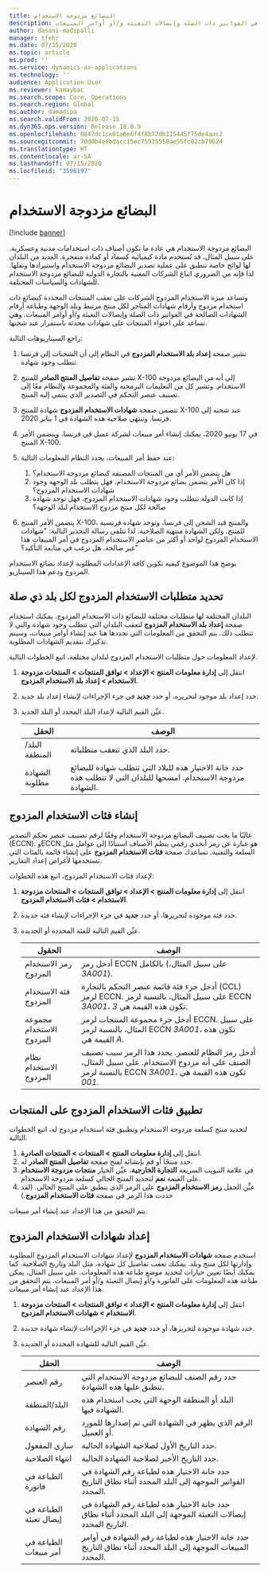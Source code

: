 ```yaml
---
title: البضائع مزدوجة الاستخدام
description: يوضح هذا الموضوع كيفية تعقب المنتجات المحددة كبضائع ذات استخدام مزدوج وأرقام شهادات المتجر لكل منتج مرتبط وبلد الوجهة وطباعة أرقام الشهادات الصالحة في الفواتير ذات الصلة وإيصالات التعبئة و/أو أوامر المبيعات.
author: dasani-madipalli
manager: tfehr
ms.date: 07/15/2020
ms.topic: article
ms.prod: ''
ms.service: dynamics-ax-applications
ms.technology: ''
audience: Application User
ms.reviewer: kamaybac
ms.search.scope: Core, Operations
ms.search.region: Global
ms.author: damadipa
ms.search.validFrom: 2020-07-15
ms.dyn365.ops.version: Release 10.0.9
ms.openlocfilehash: 0847dc1ce01a6e6f4f8b72db115445f75de4aac2
ms.sourcegitcommit: 70d0b4e6bdacc15ec75935550ae55fc02cb79624
ms.translationtype: HT
ms.contentlocale: ar-SA
ms.lasthandoff: 07/15/2020
ms.locfileid: "3596197"
---
```

# <a name="dual-use-goods"></a>البضائع مزدوجة الاستخدام

[!include [banner](../includes/banner.md)]

البضائع مزدوجة الاستخدام هي عادة ما تكون أصناف ذات استخدامات مدنية وعسكرية. على سبيل المثال، قد تُستخدم مادة كيميائية كسماد أو كمادة متفجرة. العديد من البلدان لها لوائح خاصة تنطبق على عملية تصدير البضائع مزدوجة الاستخدام واستيرادها ونقلها. لذا فإنه من الضروري اتباع الشركات المعنية بالتجارة الدولية للبضائع مزدوجة الاستخدام للشهادات والسياسات المختلفة.

وتساعد ميزة الاستخدام المزدوج الشركات على تعقب المنتجات المحددة كبضائع ذات استخدام مزدوج وأرقام شهادات المتاجر لكل منتج مرتبط وبلد الوجهة وطباعة أرقام الشهادات الصالحة في الفواتير ذات الصلة وإيصالات التعبئة و/أو أوامر المبيعات. وهي تساعد على احتواء المنتجات على شهادات محدثة باستمرار عند شحنها.

راجع السيناريوهات التالية:

1. تشير صفحة **إعداد بلد الاستخدام المزدوج** في النظام إلى أن الشحنات إلى فرنسا تتطلب وجود شهادة.
2. تشير صفحة **تفاصيل المنتج الصادر** للمنتج X-100 إلى أنه من البضائع مزدوجة الاستخدام. وتشير كل من التعليمات البرمجية والفئة والمجموعة والنظام معًا إلى تصنيف عنصر التحكم في التصدير الذي ينتمي إليه المنتج.
3. تتضمن صفحة **شهادات الاستخدام المزدوج** شهادة للمنتج X-100 عند شحنه إلى فرنسا. وتنتهي صلاحية هذه الشهادة في 1 يناير 2020.
4. في 17 يونيو 2020، يمكنك إنشاء أمر مبيعات لشركة عميل في فرنسا، ويتضمن الأمر المنتج X-100.
5. عند حفظ أمر المبيعات، يحدد النظام المعلومات التالية:

    1. هل يتضمن الأمر أي من المنتجات المصنفة كبضائع مزدوجة الاستخدام؟
    2. إذا كان الأمر يتضمن بضائع مزدوجة الاستخدام، فهل يتطلب بلد الوجهة وجود شهادات الاستخدام المزدوج؟
    3. إذا كانت الدولة تتطلب وجود شهادات الاستخدام المزدوج، فهل توجد شهادة صالحة لكل منتج مزدوج الاستخدام لبلد الوجهة؟

6. يتضمن الأمر المنتج X-100، والمنتج قيد الشحن إلى فرنسا، وتوجد شهادة فرنسية للمنتج. ولكن الشهادة منتهية الصلاحية. لذا تتلقى رسالة التحذير التالية: "شهادات الاستخدام المزدوج لواحد أو أكثر من عناصر الاستخدام المزدوج في أمر المبيعات هذا غير صالحة. هل ترغب في متابعة التأكيد؟"

يوضح هذا الموضوع كيفيه تكوين كافة الإعدادات المطلوبة لإعداد بضائع الاستخدام المزدوج ودعم هذا السيناريو.

## <a name="define-dual-use-requirements-for-each-relevant-country"></a>تحديد متطلبات الاستخدام المزدوج لكل بلد ذي صلة

البلدان المختلفة لها متطلبات مختلفة للبضائع ذات الاستخدام المزدوج. يمكنك استخدام صفحة **إعداد بلد الاستخدام المزدوج** لتعقب البلدان التي تتطلب وجود شهادة والتي لا تتطلب ذلك. يتم التحقق من المعلومات التي تحددها هنا عند إنشاء أوامر مبيعات، وسيتم تذكيرك بتقديم الشهادات المطلوبة.

لإعداد المعلومات حول متطلبات الاستخدام المزدوج لبلدان مختلفة، اتبع الخطوات التالية.

1. انتقل إلى **إدارة معلومات المنتج \> الإعداد \> توافق المنتجات \> المنتحات مزدوجة الاستخدام \> إعداد بلد الاستخدام المزدوج**.
2. حدد إعداد بلد موجود لتحريره، أو حدد **جديد** في جزء الإجراءات لإنشاء إعداد بلد جديد.
3. عيِّن القيم التالية لإعداد البلد المحدد أو البلد الجديد.

    | الحقل | ‏‏الوصف |
    |---|---|
    | البلد/المنطقة | حدد البلد الذي تتعقب متطلباته. |
    | الشهادة مطلوبة | حدد خانة الاختيار هذه للبلاد التي تتطلب شهادة للبضائع مزدوجة الاستخدام. امسحها للبلدان التي لا تتطلب هذه الشهادة. |

## <a name="create-dual-use-categories"></a>إنشاء فئات الاستخدام المزدوج

غالبًا ما يجب تصنيف البضائع مزدوجة الاستخدام وفقًا لرقم تصنيف عنصر تحكم التصدير (ECCN). وECCN هو عبارة عن رمز أبجدي رقمي ينظم الأصناف استنادًا إلى عوامل مثل السلعة والتقنية. تساعدك صفحة **فئات الاستخدام المزدوج** على إنشاء قائمة بالفئات التي تستخدمها لأغراض إعداد التقارير.

لإعداد فئات الاستخدام المزدوج‬، اتبع هذه الخطوات:

1. انتقل إلى **إدارة معلومات المنتج \> الإعداد \> توافق المنتجات \> المنتحات مزدوجة الاستخدام \> فئات الاستخدام المزدوج**.
2. حدد فئة موجودة لتحريرها، أو حدد **جديد** في جزء الإجراءات لإنشاء فئة جديدة.
3. عيِّن القيم التالية للفئة المحددة أو الجديدة.

    | الحقول | ‏‏الوصف |
    |---|---|
    | رمز الاستخدام المزدوج | أدخل رمز ECCN بالكامل (على سبيل المثال، *3A001*).|
    | فئة الاستخدام المزدوج | أدخل جزء فئة قائمة عنصر التحكم بالتجارة (CCL) لرمز ECCN. على سبيل المثال، بالنسبة لرمز ECCN *3A001*، تكون هذه القيمة هي *3*. |
    | مجموعة الاستخدام المزدوج | أدخل جزء مجموعة المنتجات لرمز ECCN. على سبيل المثال، بالنسبة لرمز ECCN *3A001*، تكون هذه القيمة هي *A*. |
    | نظام الاستخدام المزدوج | أدخل رمز النظام للعنصر. يحدد هذا الرمز سبب تصنيف الصنف على أنه مزدوج الاستخدام. على سبيل المثال، بالنسبة لرمز ECCN *3A001*، تكون هذه القيمة هي *001*. |

## <a name="apply-dual-use-categories-to-products"></a>تطبيق فئات الاستخدام المزدوج على المنتجات

لتحديد منتج كسلعة مزدوجة الاستخدام وتطبيق فئة استخدام مزدوج له، اتبع الخطوات التالية.

1. انتقل إلى **إدارة معلومات المنتج‬ \> المنتجات \> المنتجات الصادرة**.
1. حدد منتجًا أو قم بإنشائه لفتح صفحة **تفاصيل المنتج الصادر** له.
1. في علامة التبويب السريعة **التجارة الخارجية**، عيِّن الخيار **منتجات مزدوجة الاستخدام** على القيمة **نعم** لتحديد المنتج الحالي كسلعة مزدوجة الاستخدام.
1. عيٍّن الحقل **رمز الاستخدام المزدوج** على الرمز الذي ينطبق على المنتج الحالي. (لقد حددت هذا الرمز في صفحة **فئات الاستخدام المزدوج**.)

يتم التحقق من هذا الإعداد عند إنشاء أمر مبيعات.

## <a name="set-up-dual-use-certificates"></a>إعداد شهادات الاستخدام المزدوج

استخدم صفحة **شهادات الاستخدام المزدوج** لإعداد شهادات الاستخدام المزدوج المطلوبة وإدارتها لكل منتج وبلد. يمكنك تعقب تفاصيل كل شهادة، مثل البلد وتاريخ الصلاحية. كما يمكنك أيضًا تعيين خيارات لتحديد موضع طباعة هذه المعلومات. على سبيل المثال، يمكن طباعة هذه المعلومات على الفاتورة و/أو إيصال التعبئة و/أو أمر المبيعات. يتم التحقق من هذا الإعداد عند إنشاء أمر مبيعات.

1. انتقل إلى **إدارة معلومات المنتج \> الإعداد \> توافق المنتجات \> المنتحات مزدوجة الاستخدام \> شهادات الاستخدام المزدوج**.
2. حدد شهادة موجودة لتحريرها، أو حدد **جديد** في جزء الإجراءات لإنشاء شهادة جديدة.
3. عيِّن القيم التالية للشهادة المحددة أو الجديدة.

    | الحقل | ‏‏الوصف |
    |---|---|
    | رقم العنصر | حدد رقم الصنف للبضائع مزدوجة الاستخدام التي تنطبق عليها هذه الشهادة. |
    | البلد/المنطقة | البلد أو المنطقة الوجهة التي يجب استخدام هذه الشهادة فيها. |
    | رقم الشهادة | الرقم الذي يظهر في الشهادة التي تم إصدارها للمورد أو العميل. |
    | ساري المفعول | حدد التاريخ الأول لصلاحية الشهادة الحالية.|
    | انتهاء الصلاحية | حدد التاريخ الأخير لصلاحية الشهادة الحالية. |
    | الطباعة في فاتورة | حدد خانة الاختيار هذه لطباعة رقم الشهادة في الفواتير الموجهة إلى البلد المحدد أثناء نطاق التاريخ المحدد. |
    | الطباعة في إيصال تعبئة | حدد خانة الاختيار هذه لطباعة رقم الشهادة في إيصالات التعبئة الموجهة إلى البلد المحدد أثناء نطاق التاريخ المحدد. |
    | الطباعة في أمر مبيعات | حدد خانة الاختيار هذه لطباعة رقم الشهادة في أوامر المبيعات الموجهة إلى البلد المحدد أثناء نطاق التاريخ المحدد. |
